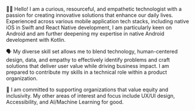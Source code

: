 

👋🏽 Hello! I am a curious, resourceful, and empathetic technologist with a passion for creating innovative solutions that enhance our daily lives. Experienced across various mobile application tech stacks, including native iOS in Swift and React Native development, I am particularly keen on Android and am further deepening my expertise in native Android development with Kotlin.

🗣 My diverse skill set allows me to blend technology, human-centered design, data, and empathy to effectively identify problems and craft solutions that deliver user value while driving business impact. 
 I am prepared to contribute my skills in a technical role within a product organization.

👥 I am committed to supporting organizations that value equity and inclusivity. My other areas of interest and focus include UX/UI design, Accessibility, and AI/Machine Learning for good.
